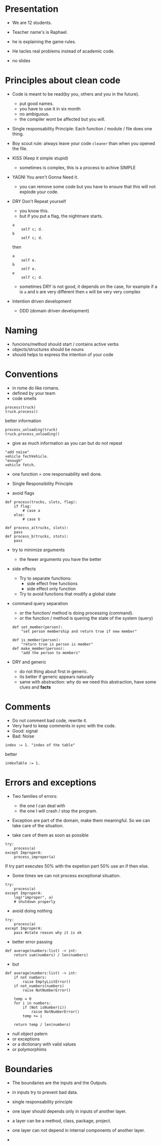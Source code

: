 # Presentation
- We are 12 students.
- Teacher name's is Raphael.
- he is explaining the game rules.

- He tacles real problems instead of academic code.
- no slides

# Principles about clean code

- Code is meant to be read(by you, others and you in the future).
    - put good names.
    - you have to use it in six month
    - no ambiguous.
    - the compiler wont be affected but you will.
- Single responsability Principle: Each function / module / file does one thing.
- Boy scout rule: always leave your code `cleaner` than when you opened the file.
- KISS (Keep it simple stupid)
    - sometimes is complex, this is a process to achive SIMPLE
- YAGNI You aren't Gonna Need it.
    - you can remove some code but you have to ensure that this will not explode your code.
- DRY Don't Repeat yourself
    - you know this.
    - but if you put a flag, the nightmare starts.
    ```st
    a
        self c; d.
    b
        self c; d.
    ```
    then
    ```st
    a
        self e.
    b
        self e.
    e
        self c; d.
    
    ```
    - sometimes DRY is not good, it depends on the case, for example if a is `a` and `b` are very different then `e` will be very very complex

- Intention driven development 
    - DDD (domain driven development)

# Naming
- funcions/method should start / contains active verbs
- objects/structures should be nouns
- should helps to express the intention of your code

# Conventions

- in rome do like romans.
- defined by your team
- code smells
```
process(truck)
truck.process()
```
better information
```
process_unloading(truck)
truck.process_unloading()
```

- give as much information as you can but do not repeat
```st
"add noise"
vehicle fechVehicle.
"enough"
vehicle fetch.
```

- one function = one responsability well done.

- Single Responsibility Principle

- avoid flags
```
def process(trucks, slots, flag):
    if flag:
        # case a
    else:
        # case b

def process_a(trucks, slots):
    pass
def process_b(trucks, stots):
    pass
```
- try to minimize arguments
    - the fewer arguments you have the better
- side effects
    - Try to separate functions:
        - side effect free functions
        - side effect only function
    - Try to avoid functions that modify a global state

- command query separation
    - or the function/ method is doing processing (command).
    - or the function / method is quering the state of the system (query)
    ```
    def set_member(person):
        "set person membership and return true if new member"

    def is_member(person):
        "return true is person is member"
    def make_member(person):
        "add the person to members"
    ```

- DRY and generic
    - do not thing about first in generic.
    - its better if generic appears naturally
    - same with abstraction: why do we need this abstraction, have some clues and **facts**

# Comments
- Do not comment bad code, rewrite it.
- Very hard to keep comments in sync with the code.
- Good: signal
- Bad: Noise

```
index := 1. "index of the table"
```
better
```
indexTable := 1.
```

# Errors and exceptions
- Two families of errors:
    - the one I can deal with
    - the one I will crash / stop the program.

- Exception are part of the domain, make them meaningful. So we can take care of the situation.
- take care of them as soon as possible
```
try:
    process(a)
except ImproperA:
    process_improper(a)
```
If try part executes 50% with the expetion part 50% use an if then else.
- Some times we can not process exceptional situation.

```
try:
    process(a)
except ImproperA:
    log("improper", a)
    # shutdown properly
```
- avoid doing nothing
```
try:
    process(a)
except ImproperA:
    pass #state reason why it is ok
```

- better error passing
```
def average(numbers:list) -> int:
    return sum(numbers) / len(numbers)
```
- but
```
def average(numbers:list) -> int:
    if not numbers:
        raise EmptyListError()
    if not_numbers(numbers)
        raise NotNumberError()

    temp = 0
    for i in numbers:
        if (Not isNumber(i))
            raise NotNumberError()
        temp += i

    return temp / len(numbers)
```

- null object patern
- or exceptions
- or a dictionary with valid values
- or polymorphims

# Boundaries
- The boundaries are the inputs and the Outputs.

- in inputs try to prevent bad data.
- single responsability principle
- one layer should depends only in inputs of another layer.

- a layer can be a method, class, package, project.
- one layer can not depend in internal components of another layer.
-